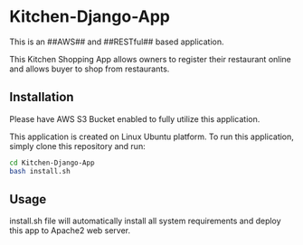 # Kitchen-Django-App

This is an ##AWS## and ##RESTful## based application. 

This Kitchen Shopping App allows owners to register their restaurant online and allows buyer to shop from restaurants.  

## Installation
Please have AWS S3 Bucket enabled to fully utilize this application.

This application is created on Linux Ubuntu platform. To run this application, simply clone this repository and run:

```bash
cd Kitchen-Django-App
bash install.sh
```

## Usage

install.sh file will automatically install all system requirements and deploy this app to Apache2 web server. 

